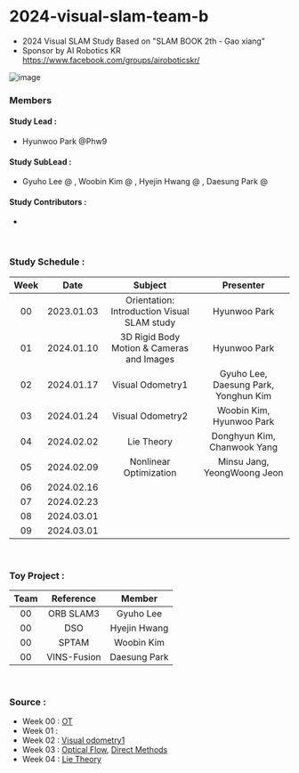 # 2024-visual-slam-team-b
- 2024 Visual SLAM Study Based on "SLAM BOOK 2th - Gao xiang"
- Sponsor by AI Robotics KR https://www.facebook.com/groups/airoboticskr/

![image](https://user-images.githubusercontent.com/10994112/93724065-e31f1d00-fbde-11ea-8f08-ccb9d834cb42.png)

### Members
#### Study Lead : 
 - Hyunwoo Park @Phw9 
#### Study SubLead :
 - Gyuho Lee @ , Woobin Kim @ , Hyejin Hwang @ , Daesung Park @

#### Study Contributors :
 - 

</br>

### Study Schedule :
|  Week   |    Date    |                    Subject                    |             Presenter             |
| :--: | :--------: | :-----------------------------------------------: | :----------------------------: |
| 00 | 2023.01.03 |     Orientation: Introduction Visual SLAM study     |         Hyunwoo Park           |
| 01 | 2024.01.10 |        3D Rigid Body Motion & Cameras and Images    |         Hyunwoo Park           |
| 02 | 2024.01.17 |       Visual Odometry1          |         Gyuho Lee, Daesung Park, Yonghun Kim         |
| 03 | 2024.01.24 |       Visual Odometry2          |       Woobin Kim, Hyunwoo Park      |
| 04 | 2024.02.02 |      Lie Theory                 |        Donghyun Kim, Chanwook Yang     |
| 05 | 2024.02.09 |      Nonlinear Optimization     |     Minsu Jang, YeongWoong Jeon       |
| 06 | 2024.02.16 |                                                   |                                |
| 07 | 2024.02.23 |                                                   |                                |
| 08 | 2024.03.01 |                                                   |                                |
| 09 | 2024.03.01 |                                                   |                                |

</br>

### Toy Project : 
|  Team   |                    Reference                    |             Member             |
| :--: |  :-----------------------------------------------: | :----------------------------: |
| 00 |      ORB SLAM3     |         Gyuho Lee           |
| 00 |      DSO      |         Hyejin Hwang           |
| 00 |      SPTAM     |         Woobin Kim           |
| 00 |      VINS-Fusion     |         Daesung Park           |

</br>

### Source :
- Week 00 : [OT](https://drive.google.com/file/d/12GVonTtN2V3nwlWcwI9yH0BO5n3UcWTq/view?usp=sharing)
- Week 01 :
- Week 02 : [Visual odometry1](https://drive.google.com/file/d/1OxC031YWEPCOOt8kqoZ_XSmpvRusKEoF/view?usp=sharing)
- Week 03 : [Optical Flow](https://drive.google.com/file/d/1xBfjDCraVZuvGe7qCUy5yeXJd_vFFb2a/view?usp=sharing), [Direct Methods](https://drive.google.com/file/d/1VOey1Ba5x4SsYZb8GCrMVO-1E4Kll3GZ/view?usp=sharing)
- Week 04 : [Lie Theory]()
